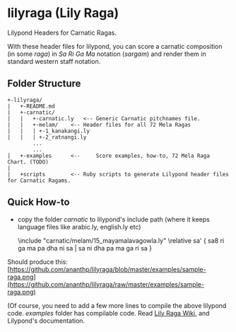 lilyraga (Lily Raga)
====================
Lilypond Headers for Carnatic Ragas.

With these header files for lilypond, you can score a carnatic composition (in some _raga_) in _Sa Ri Ga Ma_ notation (_sargam_) and render them in standard western staff notation.

## Folder Structure

	+-lilyraga/
	|	+-README.md
	|	+-carnatic/
	|	|	+-carnatic.ly	<--	Generic Carnatic pitchnames file. 
	|	|	+-melam/	<--	Header files for all 72 Mela Ragas
	|	|	| +-1_kanakangi.ly
	|	|	| +-2_ratnangi.ly
			...
			... 
	|	+-examples		<-- 	Score examples, how-to, 72 Mela Raga Chart. (TODO)
	|
	|	+scripts		<--	Ruby scripts to generate Lilypond header files for Carnatic Ragams.


## Quick How-to

* copy the folder _carnatic_ to lilypond's include path (where it keeps language files like arabic.ly, english.ly etc)

	\include "carnatic/melam/15_mayamalavagowla.ly"
	\relative sa' {
		sa8 ri ga ma pa dha ni sa | sa ni dha pa ma ga ri sa
	}
	

Should produce this: [https://github.com/ananthp/lilyraga/blob/master/examples/sample-raga.png](https://github.com/ananthp/lilyraga/raw/master/examples/sample-raga.png)

(Of course, you need to add a few more lines to compile the above lilypond code. _examples_ folder has compilable code. Read [Lily Raga Wiki](https://github.com/ananthp/lilyraga/wiki), and Lilypond's documentation.


